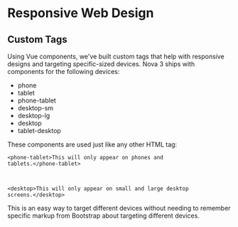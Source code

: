 # Responsive Web Design

## Custom Tags

Using Vue components, we've built custom tags that help with responsive designs and targeting specific-sized devices. Nova 3 ships with components for the following devices:

- phone
- tablet
- phone-tablet
- desktop-sm
- desktop-lg
- desktop
- tablet-desktop

These components are used just like any other HTML tag:

<code>&lt;phone-tablet>This will only appear on phones and tablets.&lt;/phone-tablet>

&lt;desktop>This will only appear on small and large desktop screens.&lt;/desktop></code>

This is an easy way to target different devices without needing to remember specific markup from Bootstrap about targeting different devices.
